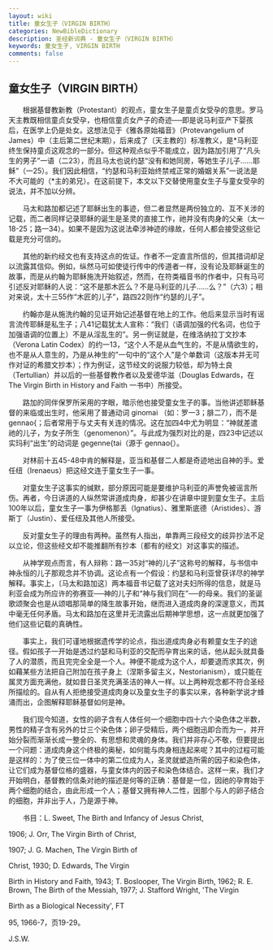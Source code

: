```yaml
---
layout: wiki
title: 童女生子（VIRGIN BIRTH）
categories: NewBibleDictionary
description: 圣经新词典 - 童女生子（VIRGIN BIRTH）
keywords: 童女生子, VIRGIN BIRTH
comments: false
---
```


## 童女生子（VIRGIN BIRTH）

　　根据基督教新教（Protestant）的观点，童女生子是童贞女受孕的意思。罗马天主教既相信童贞女受孕，也相信童贞女产子的奇迹──即是说马利亚产下婴孩后，在医学上仍是处女。这想法见于《雅各原始福音》（Protevangelium of James）中（主后第二世纪末期），后来成了〔天主教的〕标准教义，是*马利亚终生保持童贞这观念的一部分。但这种观点似乎不能成立，因为路加引用了“凡头生的男子”一语（二23），而且马太也说约瑟“没有和她同房，等她生子儿子……耶稣”（一25）。我们因此相信，“约瑟和马利亚始终禁戒正常的婚姻关系”一说法是不大可能的（*主的弟兄）。在这前提下，本文以下交替使用童女生子与童女受孕的说法，并不加以分辨。

　　马太和路加都记述了耶稣出生的事迹，但二者显然是两份独立的、互不关涉的记载，而二者同样记录耶稣的诞生是圣灵的直接工作，祂并没有肉身的父亲（太一18-25；路一34）。如果不是因为这说法牵涉神迹的缘故，任何人都会接受这些记载是充分可信的。

　　其他的新约经文也有支持这点的佐证。作者不一定直言所信的，但其措词却足以流露其信仰。例如，纵然马可如使徒行传中的传道者一样，没有论及耶稣诞生的故事，而是从约翰为耶稣施洗开始叙述，然而，在符类福音书的作者中，只有马可引述反对耶稣的人说：“这不是那木匠么？不是马利亚的儿子……么？”（六3）；相对来说，太十三55作“木匠的儿子”，路四22则作“约瑟的儿子”。

　　约翰亦是从施洗约翰的见证开始记述基督在地上的工作。他后来显示当时有谣言流传耶稣是私生子；八41记载犹太人宣称：“我们（语调加强的代名词，也位于加强语调的位置上）不是从淫乱生的”。另一例证就是，在维洛纳拉丁文抄本（Verona Latin Codex）的约一13，“这个人不是从血气生的，不是从情欲生的，也不是从人意生的，乃是从神生的”一句中的“这个人”是个单数词（这版本并无可作对证的希腊文抄本）；作为例证，这节经文的说服力较低，却为特土良（Tertullian）并以后的一些基督教作者以及爱德华滋（Douglas Edwards，在 The Virgin Birth in History and Faith 一书中）所接受。

　　路加的同伴保罗所采用的字眼，暗示他也接受童女生子的事。当他讲述耶稣基督的来临或出生时，他采用了普通动词 ginomai （如：罗一3；腓二7），而不是 gennao{；后者常用于与丈夫有关连的情况。这在加四4中尤为明显：“神就差遣祂的儿子，为女子所生（genomenon）”。与此成为强烈对比的是，四23中记述以实玛利“出生”的动词是 gegenne{tai（源于 gennao{）。

　　对林前十五45-48中肯的解释是，亚当和基督二人都是奇迹地出自神的手。爱任纽（Irenaeus）把这经文连于童女生子一事。

　　对童女生子这事实的缄默，部分原因可能是要维护马利亚的声誉免被谣言所伤。再者，今日讲道的人纵然常讲道成肉身，却甚少在讲章中提到童女生子。主后100年以后，童女生子一事为伊格那丢（Ignatius）、雅里斯底德（Aristides）、游斯丁（Justin）、爱任纽及其他人所接受。

　　反对童女生子的理由有两种。虽然有人指出，单靠两三段经文的歧异抄法不足以立论，但这些经文却不能推翻所有抄本〔都有的经文〕对这事实的描述。

　　从神学观点而言，有人辩称：路一35对“神的儿子”这称号的解释，与书信中神永恒的儿子那观念并不协调。这论点有一个假设：约瑟和马利亚曾获详尽的神学解释。事实上，〔马太和路加这〕两本福音书记载了这对夫妇所得的信息，就是马利亚会成为所应许的弥赛亚──神的儿子和“神与我们同在”──的母亲。我们的圣诞歌颂聚会也是从颂唱那简单的降生故事开始，继而进入道成肉身的深邃意义，而其中毫无任何矛盾。马太和路加在这里并无流露出后期神学思想，这一点就更加强了他们这些记载的真确性。

　　事实上，我们可谨地根据遗传学的论点，指出道成肉身必有赖童女生子的途径。假如孩子一开始是透过约瑟和马利亚的交配而孕育出来的话，他从起头就具备了人的潜质，而且完完全全是一个人。神便不能成为这个人，却要退而求其次，例如藉某些方法把自己附加在孩子身上（涅斯多留主义，Nestorianism），或只能在属灵方面充满他，就如昔日圣灵充满圣洁的神人一样。以上两种观念都不符合圣经所描绘的。自从有人拒绝接受道成肉身以及童女生子的事实以来，各种新学说才蜂涌而出，企图解释耶稣基督如何是神。

　　我们现今知道，女性的卵子含有人体任何一个细胞中四十六个染色体之半数，男性的精子含有另外的廿三个染色体；卵子受精后，两个细胞迅即合而为一，并开始分裂而渐渐长成一整全的、有思想和灵魂的身体。我们并非存心不敬，但要提出一个问题：道成肉身这个终极的奥秘，如何能与肉身相连起来呢？其中的过程可能是这样的：为了使三位一体中的第二位成为人，圣灵就塑造所需的因子和染色体，让它们成为基督位格的盛器，与童女体内的因子和染色体结合。这样一来，我们才开始明白，基督教的信条对祂的描述是何等的正确：基督是一位，因祂的孕育始于两个细胞的结合，由此形成一个人；基督又拥有神人二性，因那个与人的卵子结合的细胞，并非出于人，乃是源于神。

　　书目：L. Sweet, The Birth and Infancy of Jesus Christ,

1906; J. Orr, The Virgin Birth of Christ,

1907; J. G. Machen, The Virgin Birth of

Christ, 1930; D. Edwards, The Virgin

Birth in History and Faith, 1943; T. Boslooper, The Virgin Birth, 1962; R. E. Brown, The Birth of the Messiah, 1977; J. Stafford Wright, 'The Virgin

Birth as a Biological Necessity', FT

95, 1966-7，页19-29。

J.S.W.








